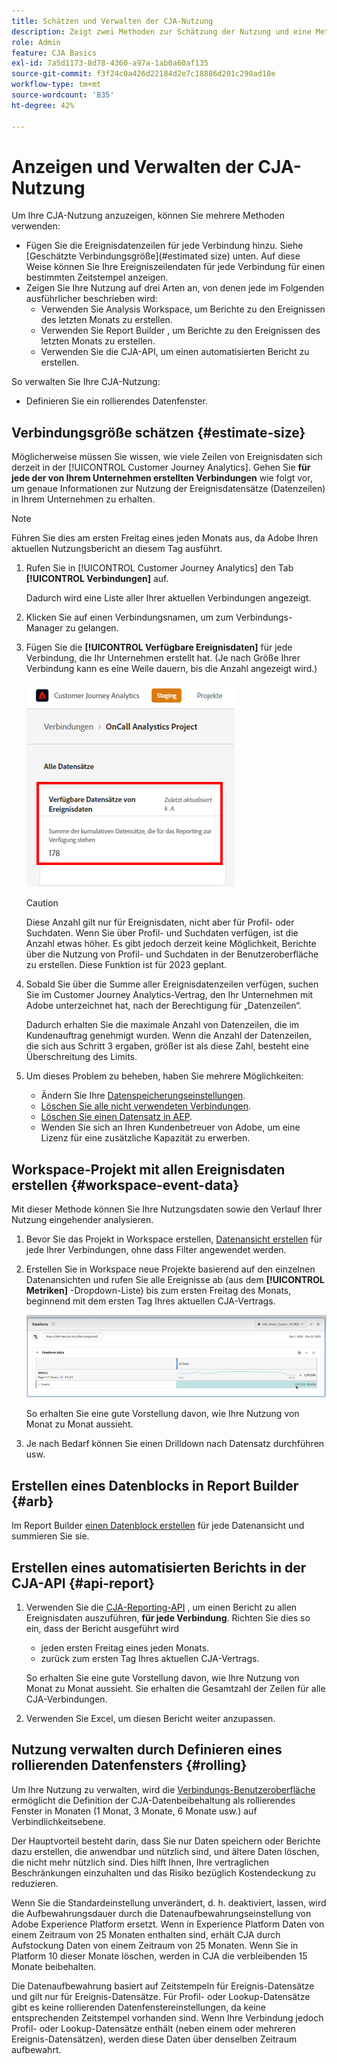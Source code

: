 ```yaml
---
title: Schätzen und Verwalten der CJA-Nutzung
description: Zeigt zwei Methoden zur Schätzung der Nutzung und eine Methode zu ihrer Verwaltung an.
role: Admin
feature: CJA Basics
exl-id: 7a5d1173-8d78-4360-a97a-1ab0a60af135
source-git-commit: f3f24c0a426d22184d2e7c18886d201c290ad18e
workflow-type: tm+mt
source-wordcount: '835'
ht-degree: 42%

---
```


# Anzeigen und Verwalten der CJA-Nutzung

Um Ihre CJA-Nutzung anzuzeigen, können Sie mehrere Methoden verwenden:

* Fügen Sie die Ereignisdatenzeilen für jede Verbindung hinzu. Siehe [Geschätzte Verbindungsgröße](#estimated size) unten. Auf diese Weise können Sie Ihre Ereigniszeilendaten für jede Verbindung für einen bestimmten Zeitstempel anzeigen.
* Zeigen Sie Ihre Nutzung auf drei Arten an, von denen jede im Folgenden ausführlicher beschrieben wird:
   * Verwenden Sie Analysis Workspace, um Berichte zu den Ereignissen des letzten Monats zu erstellen.
   * Verwenden Sie Report Builder , um Berichte zu den Ereignissen des letzten Monats zu erstellen.
   * Verwenden Sie die CJA-API, um einen automatisierten Bericht zu erstellen.

So verwalten Sie Ihre CJA-Nutzung:

* Definieren Sie ein rollierendes Datenfenster.

## Verbindungsgröße schätzen {#estimate-size}

Möglicherweise müssen Sie wissen, wie viele Zeilen von Ereignisdaten sich derzeit in der [!UICONTROL Customer Journey Analytics]. Gehen Sie **für jede der von Ihrem Unternehmen erstellten Verbindungen** wie folgt vor, um genaue Informationen zur Nutzung der Ereignisdatensätze (Datenzeilen) in Ihrem Unternehmen zu erhalten.

>[!NOTE]
>
>Führen Sie dies am ersten Freitag eines jeden Monats aus, da Adobe Ihren aktuellen Nutzungsbericht an diesem Tag ausführt.

1. Rufen Sie in [!UICONTROL Customer Journey Analytics] den Tab **[!UICONTROL Verbindungen]** auf.

   Dadurch wird eine Liste aller Ihrer aktuellen Verbindungen angezeigt.

1. Klicken Sie auf einen Verbindungsnamen, um zum Verbindungs-Manager zu gelangen.

1. Fügen Sie die **[!UICONTROL Verfügbare Ereignisdaten]** für jede Verbindung, die Ihr Unternehmen erstellt hat. (Je nach Größe Ihrer Verbindung kann es eine Weile dauern, bis die Anzahl angezeigt wird.)

   ![Ereignisdaten](assets/event-data.png)

   >[!CAUTION]
   >
   >   Diese Anzahl gilt nur für Ereignisdaten, nicht aber für Profil- oder Suchdaten. Wenn Sie über Profil- und Suchdaten verfügen, ist die Anzahl etwas höher. Es gibt jedoch derzeit keine Möglichkeit, Berichte über die Nutzung von Profil- und Suchdaten in der Benutzeroberfläche zu erstellen. Diese Funktion ist für 2023 geplant.

1. Sobald Sie über die Summe aller Ereignisdatenzeilen verfügen, suchen Sie im Customer Journey Analytics-Vertrag, den Ihr Unternehmen mit Adobe unterzeichnet hat, nach der Berechtigung für „Datenzeilen“.

   Dadurch erhalten Sie die maximale Anzahl von Datenzeilen, die im Kundenauftrag genehmigt wurden. Wenn die Anzahl der Datenzeilen, die sich aus Schritt 3 ergaben, größer ist als diese Zahl, besteht eine Überschreitung des Limits.

1. Um dieses Problem zu beheben, haben Sie mehrere Möglichkeiten:

   * Ändern Sie Ihre [Datenspeicherungseinstellungen](https://experienceleague.adobe.com/docs/analytics-platform/using/cja-connections/manage-connections.html?lang=de#set-rolling-window-for-connection-data-retention).
   * [Löschen Sie alle nicht verwendeten Verbindungen](https://experienceleague.adobe.com/docs/analytics-platform/using/cja-overview/cja-faq.html?lang=de#implications-of-deleting-data-components).
   * [Löschen Sie einen Datensatz in AEP](https://experienceleague.adobe.com/docs/analytics-platform/using/cja-overview/cja-faq.html?lang=de#implications-of-deleting-data-components).
   * Wenden Sie sich an Ihren Kundenbetreuer von Adobe, um eine Lizenz für eine zusätzliche Kapazität zu erwerben.

## Workspace-Projekt mit allen Ereignisdaten erstellen {#workspace-event-data}

Mit dieser Methode können Sie Ihre Nutzungsdaten sowie den Verlauf Ihrer Nutzung eingehender analysieren.

1. Bevor Sie das Projekt in Workspace erstellen, [Datenansicht erstellen](/help/data-views/create-dataview.md) für jede Ihrer Verbindungen, ohne dass Filter angewendet werden.

1. Erstellen Sie in Workspace neue Projekte basierend auf den einzelnen Datenansichten und rufen Sie alle Ereignisse ab (aus dem **[!UICONTROL Metriken]** -Dropdown-Liste) bis zum ersten Freitag des Monats, beginnend mit dem ersten Tag Ihres aktuellen CJA-Vertrags.

   ![Ereignisse](assets/events-usage.png)

   So erhalten Sie eine gute Vorstellung davon, wie Ihre Nutzung von Monat zu Monat aussieht.

1. Je nach Bedarf können Sie einen Drilldown nach Datensatz durchführen usw.

## Erstellen eines Datenblocks in Report Builder {#arb}

Im Report Builder [einen Datenblock erstellen](/help/report-builder/create-a-data-block.md) für jede Datenansicht und summieren Sie sie.

## Erstellen eines automatisierten Berichts in der CJA-API {#api-report}

1. Verwenden Sie die [CJA-Reporting-API](https://developer.adobe.com/cja-apis/docs/api/#tag/Reporting-API) , um einen Bericht zu allen Ereignisdaten auszuführen, **für jede Verbindung**. Richten Sie dies so ein, dass der Bericht ausgeführt wird

   * jeden ersten Freitag eines jeden Monats.
   * zurück zum ersten Tag Ihres aktuellen CJA-Vertrags.

   So erhalten Sie eine gute Vorstellung davon, wie Ihre Nutzung von Monat zu Monat aussieht. Sie erhalten die Gesamtzahl der Zeilen für alle CJA-Verbindungen.

1. Verwenden Sie Excel, um diesen Bericht weiter anzupassen.

## Nutzung verwalten durch Definieren eines rollierenden Datenfensters {#rolling}

Um Ihre Nutzung zu verwalten, wird die [Verbindungs-Benutzeroberfläche](/help/connections/create-connection.md) ermöglicht die Definition der CJA-Datenbeibehaltung als rollierendes Fenster in Monaten (1 Monat, 3 Monate, 6 Monate usw.) auf Verbindlichkeitsebene.

Der Hauptvorteil besteht darin, dass Sie nur Daten speichern oder Berichte dazu erstellen, die anwendbar und nützlich sind, und ältere Daten löschen, die nicht mehr nützlich sind. Dies hilft Ihnen, Ihre vertraglichen Beschränkungen einzuhalten und das Risiko bezüglich Kostendeckung zu reduzieren.

Wenn Sie die Standardeinstellung unverändert, d. h. deaktiviert, lassen, wird die Aufbewahrungsdauer durch die Datenaufbewahrungseinstellung von Adobe Experience Platform ersetzt. Wenn in Experience Platform Daten von einem Zeitraum von 25 Monaten enthalten sind, erhält CJA durch Aufstockung Daten von einem Zeitraum von 25 Monaten. Wenn Sie in Platform 10 dieser Monate löschen, werden in CJA die verbleibenden 15 Monate beibehalten.

Die Datenaufbewahrung basiert auf Zeitstempeln für Ereignis-Datensätze und gilt nur für Ereignis-Datensätze. Für Profil- oder Lookup-Datensätze gibt es keine rollierenden Datenfenstereinstellungen, da keine entsprechenden Zeitstempel vorhanden sind. Wenn Ihre Verbindung jedoch Profil- oder Lookup-Datensätze enthält (neben einem oder mehreren Ereignis-Datensätzen), werden diese Daten über denselben Zeitraum aufbewahrt.

